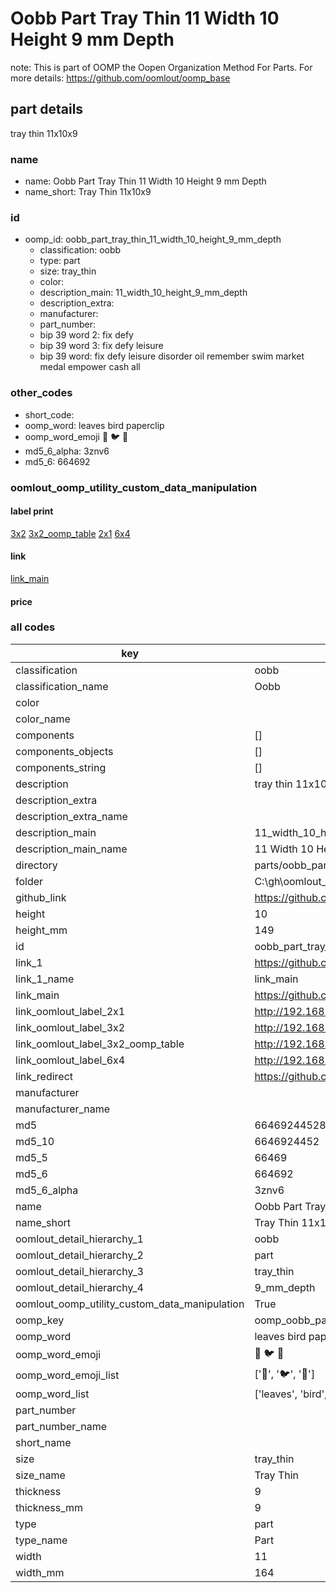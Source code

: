 # Oobb Part Tray Thin 11 Width 10 Height 9 mm Depth  

note: This is part of OOMP the Oopen Organization Method For Parts. For more details: https://github.com/oomlout/oomp_base

##  part details
  



tray thin 11x10x9



### name
* name: Oobb Part Tray Thin 11 Width 10 Height 9 mm Depth
* name_short: Tray Thin 11x10x9 
### id
* oomp_id: oobb_part_tray_thin_11_width_10_height_9_mm_depth
  * classification: oobb
  * type: part
  * size: tray_thin
  * color: 
  * description_main: 11_width_10_height_9_mm_depth
  * description_extra: 
  * manufacturer: 
  * part_number: 
  * bip 39 word 2: fix defy
  * bip 39 word 3: fix defy leisure
  * bip 39 word: fix defy leisure disorder oil remember swim market medal empower cash all

### other_codes
* short_code: 
* oomp_word: leaves bird paperclip
* oomp_word_emoji :leaves: :bird: :paperclip:
* md5_6_alpha: 3znv6
* md5_6: 664692






### oomlout_oomp_utility_custom_data_manipulation
#### label print
[3x2](http://192.168.1.245:1112/?label=oomp%203znv6)
[3x2_oomp_table](http://192.168.1.108:1112/?label=oomp%203znv6)
[2x1](http://192.168.1.242:1112/?label=oomp%203znv6)
[6x4](http://192.168.1.55:1112/?label=oomp%203znv6)    

#### link

[link_main](https://github.com/oomlout/oomlout_oobb_version_4_generated_parts/tree/main/navigation_oomp/oobb/part/tray_thin/11_width_10_height_9_mm_depth/part)                              

#### price







### all codes 
| key | value |  
| --- | --- |  
| classification | oobb |  
| classification_name | Oobb |  
| color |  |  
| color_name |  |  
| components | [] |  
| components_objects | [] |  
| components_string | [] |  
| description | tray thin 11x10x9 |  
| description_extra |  |  
| description_extra_name |  |  
| description_main | 11_width_10_height_9_mm_depth |  
| description_main_name | 11 Width 10 Height 9 mm Depth |  
| directory | parts/oobb_part_tray_thin_11_width_10_height_9_mm_depth |  
| folder | C:\gh\oomlout_oobb_version_4_generated_parts\parts\oobb_part_tray_thin_11_width_10_height_9_mm_depth |  
| github_link | https://github.com/oomlout/oomlout_oomp_part_src/tree/main/parts/oobb_part_tray_thin_11_width_10_height_9_mm_depth |  
| height | 10 |  
| height_mm | 149 |  
| id | oobb_part_tray_thin_11_width_10_height_9_mm_depth |  
| link_1 | https://github.com/oomlout/oomlout_oobb_version_4_generated_parts/tree/main/navigation_oomp/oobb/part/tray_thin/11_width_10_height_9_mm_depth/part |  
| link_1_name | link_main |  
| link_main | https://github.com/oomlout/oomlout_oobb_version_4_generated_parts/tree/main/navigation_oomp/oobb/part/tray_thin/11_width_10_height_9_mm_depth/part |  
| link_oomlout_label_2x1 | http://192.168.1.242:1112/?label=oomp%203znv6 |  
| link_oomlout_label_3x2 | http://192.168.1.245:1112/?label=oomp%203znv6 |  
| link_oomlout_label_3x2_oomp_table | http://192.168.1.108:1112/?label=oomp%203znv6 |  
| link_oomlout_label_6x4 | http://192.168.1.55:1112/?label=oomp%203znv6 |  
| link_redirect | https://github.com/oomlout/oomlout_oobb_version_4_generated_parts/tree/main/parts/oobb_tray_thin_11_10_09 |  
| manufacturer |  |  
| manufacturer_name |  |  
| md5 | 6646924452883b7ed6cce3f6ff4e6ac0 |  
| md5_10 | 6646924452 |  
| md5_5 | 66469 |  
| md5_6 | 664692 |  
| md5_6_alpha | 3znv6 |  
| name | Oobb Part Tray Thin 11 Width 10 Height 9 mm Depth |  
| name_short | Tray Thin 11x10x9  |  
| oomlout_detail_hierarchy_1 | oobb |  
| oomlout_detail_hierarchy_2 | part |  
| oomlout_detail_hierarchy_3 | tray_thin |  
| oomlout_detail_hierarchy_4 | 9_mm_depth |  
| oomlout_oomp_utility_custom_data_manipulation | True |  
| oomp_key | oomp_oobb_part_tray_thin_11_width_10_height_9_mm_depth |  
| oomp_word | leaves bird paperclip |  
| oomp_word_emoji | :leaves: :bird: :paperclip: |  
| oomp_word_emoji_list | [':leaves:', ':bird:', ':paperclip:'] |  
| oomp_word_list | ['leaves', 'bird', 'paperclip'] |  
| part_number |  |  
| part_number_name |  |  
| short_name |  |  
| size | tray_thin |  
| size_name | Tray Thin |  
| thickness | 9 |  
| thickness_mm | 9 |  
| type | part |  
| type_name | Part |  
| width | 11 |  
| width_mm | 164 |  

